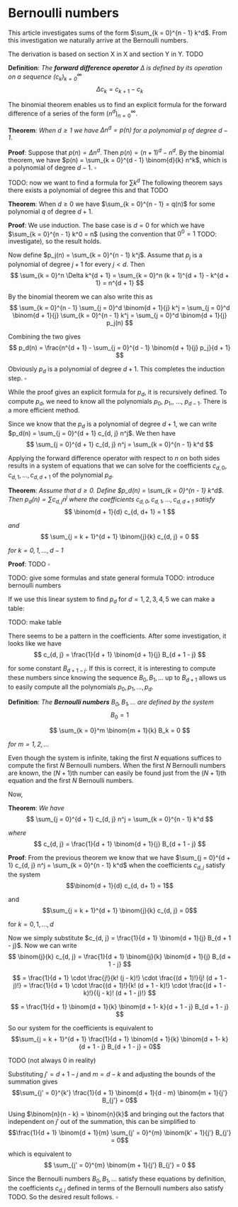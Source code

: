 # Bernoulli numbers

This article investigates sums of the form $\sum_{k = 0}^{n - 1} k^d$. From this investigation we naturally arrive at the Bernoulli numbers.

The derivation is based on section X in X and section Y in Y. TODO

**Definition**: *The **forward difference operator** $\Delta$ is defined by its operation on a sequence $(c_k)_{k = 0}^\infty$*
$$ \Delta c_k = c_{k + 1} - c_k $$

The binomial theorem enables us to find an explicit formula for the forward difference of a series of the form $(n^d)_{n = 0}^\infty$.

**Theorem**: *When $d \geq 1$ we have $\Delta n^d = p(n)$ for a polynomial $p$ of degree $d - 1$.*

**Proof**: Suppose that $p(n) = \Delta n^d$. Then $p(n) = (n + 1)^d - n^d$. By the binomial theorem, we have $p(n) = \sum_{k = 0}^{d - 1} \binom{d}{k} n^k$, which is a polynomial of degree $d - 1$.
$\square$

TODO: now we want to find a formula for $\sum k^d$
The following theorem says there exists a polynomial of degree this and that TODO

**Theorem**: When $d \geq 0$ we have $\sum_{k = 0}^{n - 1} = q(n)$ for some polynomial $q$ of degree $d + 1$.

**Proof**: We use induction. The base case is $d = 0$ for which we have $\sum_{k = 0}^{n - 1} k^0 = n$ (using the convention that $0^0 = 1$ TODO: investigate), so the result holds.

Now define $p_j(n) = \sum_{k = 0}^{n - 1} k^j$. Assume that $p_j$ is a polynomial of degree $j + 1$ for every $j < d$. Then
$$ \sum_{k = 0}^n \Delta k^{d + 1} = \sum_{k = 0}^n (k + 1)^{d + 1} - k^{d + 1} = n^{d + 1} $$

By the binomial theorem we can also write this as
$$ \sum_{k = 0}^{n - 1} \sum_{j = 0}^d \binom{d + 1}{j} k^j = \sum_{j = 0}^d \binom{d + 1}{j} \sum_{k = 0}^{n - 1} k^j = \sum_{j = 0}^d \binom{d + 1}{j} p_j(n) $$

Combining the two gives
$$ p_d(n) = \frac{n^{d + 1} - \sum_{j = 0}^{d - 1} \binom{d + 1}{j} p_j}{d + 1} $$
 
 Obviously $p_d$ is a polynomial of degree $d + 1$. This completes the induction step.
 $\square$

While the proof gives an explicit formula for $p_d$, it is recursively defined. To compute $p_d$, we need to know all the polynomials $p_0$, $p_1,$, ..., $p_{d - 1}$. There is a more efficient method.

Since we know that the $p_d$ is a polynomial of degree $d + 1$, we can write $p_d(n) = \sum_{j = 0}^{d + 1} c_{d, j} n^j$. We then have
$$ \sum_{j = 0}^{d + 1} c_{d, j} n^j = \sum_{k = 0}^{n - 1} k^d $$

Applying the forward difference operator with respect to $n$ on both sides results in a system of equations that we can solve for the coefficients $c_{d, 0}, c_{d, 1}, ..., c_{d, d + 1}$ of the polynomial $p_d$.

**Theorem**: *Assume that $d \geq 0$. Define $p_d(n) = \sum_{k = 0}^{n - 1} k^d$. Then $p_d(n) = \sum c_{d, j} n^j$ where the coefficients $c_{d, 0}, c_{d, 1}, ..., c_{d, d + 1}$ satisfy*
$$ \binom{d + 1}{d} c_{d, d+ 1} = 1 $$

*and*
$$ \sum_{j = k + 1}^{d + 1} \binom{j}{k} c_{d, j} = 0 $$

*for $k = 0, 1, ..., d - 1$*

**Proof**: TODO
$\square$

TODO: give some formulas and state general formula
TODO: introduce bernoulli numbers

If we use this linear system to find $p_d$ for $d = 1, 2, 3, 4, 5$ we can make a table:

TODO: make table

There seems to be a pattern in the coefficients. After some investigation, it looks like we have
$$ c_{d, j} = \frac{1}{d + 1} \binom{d + 1}{j} B_{d + 1 - j} $$

for some constant $B_{d + 1 - j}$. If this is correct, it is interesting to compute these numbers since knowing the sequence $B_0, B_1, ...$ up to $B_{d + 1}$ allows us to easily compute all the polynomials $p_0, p_1, ..., p_d$.

**Definition**: *The **Bernoulli numbers** $B_0, B_1, ...$ are defined by the system*
$$ B_0 = 1 $$

$$ \sum_{k = 0}^m \binom{m + 1}{k} B_k = 0 $$

*for $m = 1, 2, ...$*

Even though the system is infinite, taking the first $N$ equations suffices to compute the first $N$ Bernoulli numbers. When the first $N$ Bernoulli numbers are known, the $(N + 1)$th number can easily be found just from the $(N + 1)$th equation and the first $N$ Bernoulli numbers.

Now, 

**Theorem**: *We have*
$$ \sum_{j = 0}^{d + 1} c_{d, j} n^j = \sum_{k = 0}^{n - 1} k^d $$

*where*
$$ c_{d, j} = \frac{1}{d + 1} \binom{d + 1}{j} B_{d + 1 - j} $$

**Proof**: From the previous theorem we know that we have $\sum_{j = 0}^{d + 1} c_{d, j} n^j = \sum_{k = 0}^{n - 1} k^d$ when the coefficients $c_{d, j}$ satisfy the system
$$\binom{d + 1}{d} c_{d, d+ 1} = 1$$

and
$$\sum_{j = k + 1}^{d + 1} \binom{j}{k} c_{d, j} = 0$$

for $k = 0, 1, ..., d$

Now we simply substitute $c_{d, j} = \frac{1}{d + 1} \binom{d + 1}{j} B_{d + 1 - j}$. Now we can write
$$ \binom{j}{k} c_{d, j} = \frac{1}{d + 1} \binom{j}{k} \binom{d + 1}{j} B_{d + 1 - j} $$

$$ = \frac{1}{d + 1} \cdot \frac{j!}{k! (j - k)!} \cdot \frac{(d + 1)!}{j! (d + 1 - j)!} = \frac{1}{d + 1} \cdot \frac{(d + 1)!}{k! (d + 1 - k)!} \cdot \frac{(d + 1 - k)!}{(j - k)! (d + 1 - j)!} $$

$$ = \frac{1}{d + 1} \binom{d + 1}{k} \binom{d + 1- k}{d + 1 - j} B_{d + 1 - j} $$

So our system for the coefficients is equivalent to
$$\sum_{j = k + 1}^{d + 1} \frac{1}{d + 1} \binom{d + 1}{k} \binom{d + 1- k}{d + 1 - j} B_{d + 1 - j} = 0$$

TODO (not always 0 in reality)

Substituting $j' = d + 1 - j$ and $m = d - k$ and adjusting the bounds of the summation gives
$$\sum_{j' = 0}^{k'} \frac{1}{d + 1} \binom{d + 1}{d - m} \binom{m + 1}{j'} B_{j'} = 0$$

Using $\binom{n}{n - k} = \binom{n}{k}$ and bringing out the factors that independent on $j'$ out of the summation, this can be simplified to
$$\frac{1}{d + 1} \binom{d + 1}{m} \sum_{j' = 0}^{m} \binom{k' + 1}{j'} B_{j'} = 0$$

which is equivalent to
$$ \sum_{j' = 0}^{m} \binom{m + 1}{j'} B_{j'} = 0 $$

Since the Bernoulli numbers $B_0, B_1, ...$ satisfy these equations by definition, the coefficients $c_{d, j}$ defined in terms of the Bernoulli numbers also satisfy TODO. So the desired result follows.
$\square$
